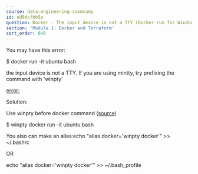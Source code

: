 ```yaml
---
course: data-engineering-zoomcamp
id: ed8dcfbb5a
question: Docker - The input device is not a TTY (Docker run for Windows)
section: 'Module 1: Docker and Terraform'
sort_order: 640
---
```


You may have this error:

$ docker run -it ubuntu bash

the input device is not a TTY. If you are using mintty, try prefixing the command with 'winpty'

[error:](about:blank)

Solution:

Use winpty before docker command ([source](https://stackoverflow.com/a/49965690))

$ winpty docker run -it ubuntu bash

You also can make an alias:echo "alias docker='winpty docker'" >> ~/.bashrc

OR

echo "alias docker='winpty docker'" >> ~/.bash_profile

